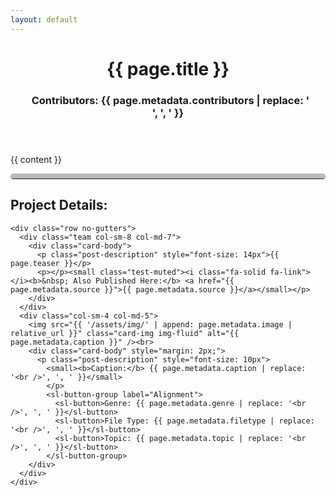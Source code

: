 ```yaml
---
layout: default
---
```


<style>
  hr.rounded {
  border-top: 8px solid #bbb;
  border-radius: 5px;
}
</style>

<div class="page">
  <header class="page-header">
    <h1 class="page-title">{{ page.title }}</h1>
    <h3>&nbsp; Contributors: {{ page.metadata.contributors | replace: '<br />', ', ' }}</h3>
  </header>

  <article>{{ content }}</article>

  <hr class="rounded">

  <h2>Project Details:</h2>

    <div class="row no-gutters">
      <div class="team col-sm-8 col-md-7">
        <div class="card-body">
          <p class="post-description" style="font-size: 14px">{{ page.teaser }}</p>
          <p></p><small class="test-muted"><i class="fa-solid fa-link"></i><b>&nbsp; Also Published Here:</b> <a href="{{ page.metadata.source }}">{{ page.metadata.source }}</a></small></p>
        </div>
      </div>
      <div class="col-sm-4 col-md-5">
        <img src="{{ '/assets/img/' | append: page.metadata.image | relative_url }}" class="card-img img-fluid" alt="{{ page.metadata.caption }}" /><br>
        <div class="card-body" style="margin: 2px;">
          <p class="post-description" style="font-size: 10px">
            <small><b>Caption:</b> {{ page.metadata.caption | replace: '<br />', ', ' }}</small>
            </p>
            <sl-button-group label="Alignment">
              <sl-button>Genre: {{ page.metadata.genre | replace: '<br />', ', ' }}</sl-button>
              <sl-button>File Type: {{ page.metadata.filetype | replace: '<br />', ', ' }}</sl-button>
              <sl-button>Topic: {{ page.metadata.topic | replace: '<br />', ', ' }}</sl-button>
            </sl-button-group>
        </div>
      </div>
    </div>
    
</div>
